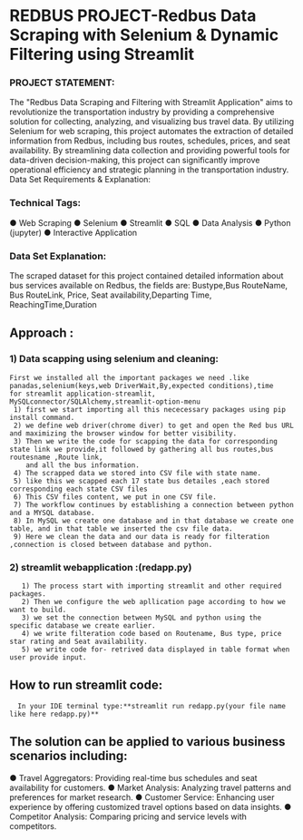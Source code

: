 # REDBUS PROJECT-Redbus Data Scraping with Selenium & Dynamic Filtering using Streamlit

### PROJECT STATEMENT:
The "Redbus Data Scraping and Filtering with Streamlit Application" aims to revolutionize the transportation industry by providing a comprehensive solution for collecting, 
analyzing, and visualizing bus travel data. By utilizing Selenium for web scraping, this project automates the extraction of detailed information from Redbus, including bus routes, 
schedules, prices, and seat availability. By streamlining data collection and providing powerful tools for data-driven decision-making, 
this project can significantly improve operational efficiency and strategic planning in the transportation industry.
Data Set Requirements & Explanation:

### Technical Tags:
●	Web Scraping
●	Selenium
●	Streamlit
●	SQL
●	Data Analysis
●	Python (jupyter)
●	Interactive Application

### Data Set Explanation:
   The scraped dataset for this project contained detailed information about bus services available on Redbus, the fields are:
   Bustype,Bus RouteName, Bus RouteLink, Price, Seat availability,Departing Time, ReachingTime,Duration 

## Approach :
### 1) Data scapping using selenium and cleaning:
    First we installed all the important packages we need .like panadas,selenium(keys,web DriverWait,By,expected conditions),time
    for streamlit application-streamlit, MySQLconnector/SQLAlchemy,streamlit-option-menu 
     1) first we start importing all this nececessary packages using pip install command.
     2) we define web driver(chrome diver) to get and open the Red bus URL and maximizing the browser window for better visibility.
     3) Then we write the code for scapping the data for corresponding state link we provide,it followed by gathering all bus routes,bus routesname ,Route link,
        and all the bus information.
     4) The scrapped data we stored into CSV file with state name.
     5) like this we scapped each 17 state bus detailes ,each stored corresponding each state CSV files
     6) This CSV files content, we put in one CSV file.
     7) The workflow continues by establishing a connection between python and a MYSQL database.
     8) In MySQL we create one database and in that database we create one table, and in that table we inserted the csv file data.
     9) Here we clean the data and our data is ready for filteration ,connection is closed between database and python.        
### 2) streamlit webapplication :(redapp.py)
       1) The process start with importing streamlit and other required packages.
       2) Then we configure the web apllication page according to how we want to build.
       3) we set the connection between MySQL and python using the specific database we create earlier. 
       4) we write filteration code based on Routename, Bus type, price star rating and Seat availability.
       5) we write code for- retrived data displayed in table format when user provide input.
## How to run streamlit code:
      In your IDE terminal type:**streamlit run redapp.py(your file name like here redapp.py)**
## The solution can be applied to various business scenarios including:
●	Travel Aggregators: Providing real-time bus schedules and seat availability for customers.
●	Market Analysis: Analyzing travel patterns and preferences for market research.
●	Customer Service: Enhancing user experience by offering customized travel options based on data insights.
●	Competitor Analysis: Comparing pricing and service levels with competitors.
